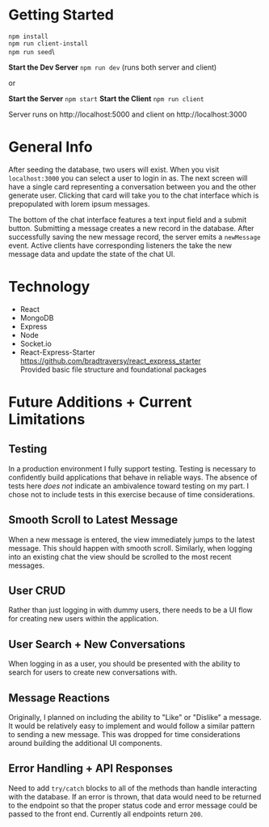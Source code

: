 # Getting Started
`npm install`\
`npm run client-install`\
`npm run seed`\

**Start the Dev Server**
`npm run dev`
(runs both server and client)

or

**Start the Server**
`npm start`
**Start the Client**
`npm run client`


Server runs on http://localhost:5000 and client on http://localhost:3000

# General Info
After seeding the database, two users will exist. When you visit `localhost:3000` you can select a user to login in as. The next screen will have a single card representing a conversation between you and the other generate user. Clicking that card will take you to the chat interface which is prepopulated with  lorem ipsum messages. 

The bottom of the chat interface features a text input field and a submit button. Submitting a message creates a new record in the database. After successfully saving the new message record, the server emits a `newMessage` event. Active clients have corresponding listeners the take the new message data and update the state of the chat UI.

# Technology
- React
- MongoDB
- Express
- Node
- Socket.io
- React-Express-Starter\
  https://github.com/bradtraversy/react_express_starter \
  Provided basic file structure and foundational packages

# Future Additions + Current Limitations
## Testing
In a production environment I fully support testing. Testing is necessary to confidently build applications that behave in reliable ways. The absence of tests here *does not* indicate an ambivalence toward testing on my part. I chose not to include tests in this exercise because of time considerations.
## Smooth Scroll to Latest Message
When a new message is entered, the view immediately jumps to the latest message. This should happen with smooth scroll. Similarly, when logging into an existing chat the view should be scrolled to the most recent messages.
## User CRUD
Rather than just logging in with dummy users, there needs to be a UI flow for creating new users within the application.
## User Search + New Conversations
When logging in as a user, you should be presented with the ability to search for users to create new conversations with.
## Message Reactions
Originally, I planned on including the ability to "Like" or "Dislike" a message. It would be relatively easy to implement and would follow a similar pattern to sending a new message. This was dropped for time considerations around building the additional UI components.
## Error Handling + API Responses
Need to add `try/catch` blocks to all of the methods than handle interacting with the database. If an error is thrown, that data would need to be returned to the endpoint so that the proper status code and error message could be passed to the front end. Currently all endpoints return `200`.





